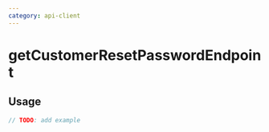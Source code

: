 ```yaml
---
category: api-client
---
```


# getCustomerResetPasswordEndpoint

<!-- PLACEHOLDER_DESCRIPTION -->

## Usage

```ts
// TODO: add example
```
